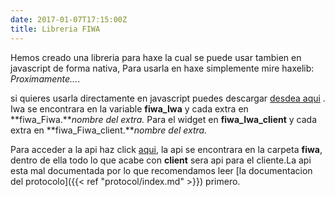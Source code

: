```yaml
---
date: 2017-01-07T17:15:00Z
title: Libreria FIWA
---
```

Hemos creado una libreria para haxe la cual se puede usar tambien en javascript de forma nativa,
Para usarla en haxe simplemente mire haxelib: *Proximamente...*.

si quieres usarla directamente en javascript puedes descargar [desdea aqui](https://github.com/eiwos/FIWA/releases) .
Iwa se encontrara en la variable **fiwa_Iwa** y cada extra en **fiwa_Fiwa.***nombre del extra.*
Para el widget en **fiwa_Iwa_client** y cada extra en **fiwa_Fiwa_client.***nombre del extra.*

Para acceder a la api haz click [aqui](https://beartek.pw/eiwos/api/fiwa/), la api se encontrara en la carpeta **fiwa**, dentro de ella todo lo que acabe con **client** sera api para el cliente.La api esta mal documentada por lo que recomendamos leer [la documentacion del protocolo]({{< ref "protocol/index.md" >}}) primero.
